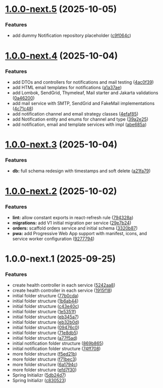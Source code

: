 # [1.0.0-next.5](https://github.com/405392-Manca-Wysocki-Elias-Lautaro/ticketera/compare/frontend-v1.0.0-next.4...frontend-v1.0.0-next.5) (2025-10-05)


### Features

* add dummy Notification repository placeholder ([c9f064c](https://github.com/405392-Manca-Wysocki-Elias-Lautaro/ticketera/commit/c9f064c1a38e4268a4187ff4326c69c95862c069))

# [1.0.0-next.4](https://github.com/405392-Manca-Wysocki-Elias-Lautaro/ticketera/compare/frontend-v1.0.0-next.3...frontend-v1.0.0-next.4) (2025-10-04)


### Features

* add DTOs and controllers for notifications and mail testing ([4ac0f39](https://github.com/405392-Manca-Wysocki-Elias-Lautaro/ticketera/commit/4ac0f3953b50bc891f5b067ea0bd09784565a421))
* add HTML email templates for notifications ([a1a37ae](https://github.com/405392-Manca-Wysocki-Elias-Lautaro/ticketera/commit/a1a37ae5c164492ea2b6c8fb182b0da2a5076242))
* add Lombok, SendGrid, Thymeleaf, Mail starter and Jakarta validations ([0a46200](https://github.com/405392-Manca-Wysocki-Elias-Lautaro/ticketera/commit/0a46200fc60407b6c1958d22527715d046db1c92))
* add mail service with SMTP, SendGrid and FakeMail implementations ([4c71c48](https://github.com/405392-Manca-Wysocki-Elias-Lautaro/ticketera/commit/4c71c4886ba5c6f578eab97016efdc830b9b458f))
* add notification channel and email strategy classes ([4efaf85](https://github.com/405392-Manca-Wysocki-Elias-Lautaro/ticketera/commit/4efaf85c84efb7d06d6051b153880eb903a9252a))
* add Notification entity and enums for channel and type ([39a2e25](https://github.com/405392-Manca-Wysocki-Elias-Lautaro/ticketera/commit/39a2e259a53c5860146abb548860597036420b93))
* add notification, email and template services with impl ([abe685a](https://github.com/405392-Manca-Wysocki-Elias-Lautaro/ticketera/commit/abe685a54d4847d2ad92e94efcfb488a6b1ea301))

# [1.0.0-next.3](https://github.com/405392-Manca-Wysocki-Elias-Lautaro/ticketera/compare/frontend-v1.0.0-next.2...frontend-v1.0.0-next.3) (2025-10-04)


### Features

* **db:** full schema redesign with timestamps and soft delete ([a21fa79](https://github.com/405392-Manca-Wysocki-Elias-Lautaro/ticketera/commit/a21fa79a5be807ba78a27a9788b71971608c9697))

# [1.0.0-next.2](https://github.com/405392-Manca-Wysocki-Elias-Lautaro/ticketera/compare/frontend-v1.0.0-next.1...frontend-v1.0.0-next.2) (2025-10-02)


### Features

* **lint:** allow constant exports in react-refresh rule ([794328a](https://github.com/405392-Manca-Wysocki-Elias-Lautaro/ticketera/commit/794328acccf8c695ef8106182c03d154c7c74cbb))
* **migrations:** add V1 initial migration per service ([29e7b24](https://github.com/405392-Manca-Wysocki-Elias-Lautaro/ticketera/commit/29e7b24b7c431ba67b0fa8273ef5f5f053366659))
* **orders:** scaffold orders service and initial schema ([3320b87](https://github.com/405392-Manca-Wysocki-Elias-Lautaro/ticketera/commit/3320b879154de19755d10e2cfc2717f637f9dcca))
* **pwa:** add Progressive Web App support with manifest, icons, and service worker configuration ([9277794](https://github.com/405392-Manca-Wysocki-Elias-Lautaro/ticketera/commit/9277794c05cf239c039c219e5f9d8e54c5366aaa))

# 1.0.0-next.1 (2025-09-25)


### Features

* create health controller in each service ([5242aa8](https://github.com/405392-Manca-Wysocki-Elias-Lautaro/ticketera/commit/5242aa84c2acd4e08cc626e18850151eb496d694))
* create health controller in each service ([1915f18](https://github.com/405392-Manca-Wysocki-Elias-Lautaro/ticketera/commit/1915f18d100d4c059a2f79cb0d8ead7aad19177e))
* initial folder structure ([77b0cda](https://github.com/405392-Manca-Wysocki-Elias-Lautaro/ticketera/commit/77b0cda5bd0bfeb7f684bdc382377dac8c8ffca5))
* initial folder structure ([1b6ab44](https://github.com/405392-Manca-Wysocki-Elias-Lautaro/ticketera/commit/1b6ab44ed18c104ab9d68c5993a02007bfcbad20))
* initial folder structure ([c43e40c](https://github.com/405392-Manca-Wysocki-Elias-Lautaro/ticketera/commit/c43e40ca1a82fe5a6b73caa20e6a5ce6bf6ea1ce))
* initial folder structure ([1e5351f](https://github.com/405392-Manca-Wysocki-Elias-Lautaro/ticketera/commit/1e5351febef8368dd87b3b38b506da117d933849))
* initial folder structure ([eb345a7](https://github.com/405392-Manca-Wysocki-Elias-Lautaro/ticketera/commit/eb345a71038110755d0efb845f1c63086e554fbe))
* initial folder structure ([eb32b0d](https://github.com/405392-Manca-Wysocki-Elias-Lautaro/ticketera/commit/eb32b0ddf503dc429b2bc589d5c5c628a4d41794))
* initial folder structure ([09476c0](https://github.com/405392-Manca-Wysocki-Elias-Lautaro/ticketera/commit/09476c064885806721f767d7b86b14120110ab55))
* initial folder structure ([71e8db5](https://github.com/405392-Manca-Wysocki-Elias-Lautaro/ticketera/commit/71e8db594a25af3ba0671aacf5a10b80523e8ad8))
* initial folder structure ([a77f5ad](https://github.com/405392-Manca-Wysocki-Elias-Lautaro/ticketera/commit/a77f5ad414aa1eada44588e2bcb20e1a703ffdfd))
* initial notification folder structure ([869b865](https://github.com/405392-Manca-Wysocki-Elias-Lautaro/ticketera/commit/869b8659ffff2239190481aba3c3c7fc37eae580))
* initial notification folder structure ([74ff708](https://github.com/405392-Manca-Wysocki-Elias-Lautaro/ticketera/commit/74ff708eacaef52c8a819630c5b7be5847cef5c3))
* more folder structure ([f5ed21b](https://github.com/405392-Manca-Wysocki-Elias-Lautaro/ticketera/commit/f5ed21b0b3da90cba5d11843ee7c81c089b3108e))
* more folder structure ([f71bec3](https://github.com/405392-Manca-Wysocki-Elias-Lautaro/ticketera/commit/f71bec39f1774f479d3cfd3c5c504c058b4864cb))
* more folder structure ([6a1794c](https://github.com/405392-Manca-Wysocki-Elias-Lautaro/ticketera/commit/6a1794c711432c83fd2c915a9d788cf9f81fe940))
* more folder structure ([efd7f30](https://github.com/405392-Manca-Wysocki-Elias-Lautaro/ticketera/commit/efd7f3032abe5433e0ec38ad4fe997bd4aa4e6a5))
* Spring Initializr ([5db24d7](https://github.com/405392-Manca-Wysocki-Elias-Lautaro/ticketera/commit/5db24d70692e3e8cd9c675ed859e4ddf11eb0b86))
* Spring Initializr ([c830523](https://github.com/405392-Manca-Wysocki-Elias-Lautaro/ticketera/commit/c83052399e37390cfc0e19617215479af263351d))

